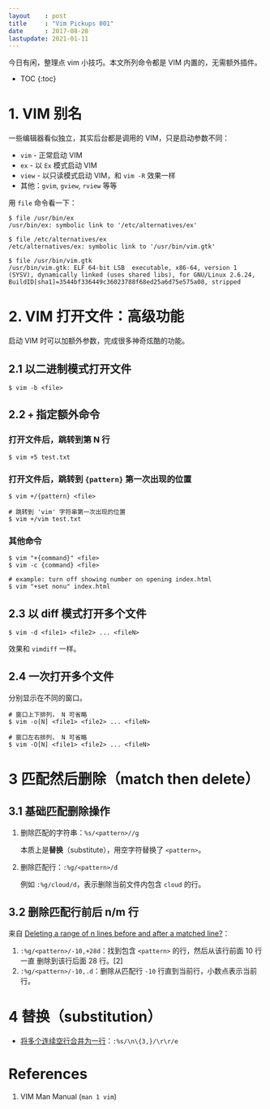 ```yaml
---
layout    : post
title     : "Vim Pickups 001"
date      : 2017-08-28
lastupdate: 2021-01-11
---
```


今日有闲，整理点 vim 小技巧。本文所列命令都是 VIM 内置的，无需额外插件。

* TOC
{:toc}

# 1. VIM 别名

一些编辑器看似独立，其实后台都是调用的 VIM，只是启动参数不同：

* `vim` - 正常启动 VIM
* `ex` - 以 `Ex` 模式启动 VIM
* `view` - 以只读模式启动 VIM，和 `vim -R` 效果一样
* 其他：`gvim`, `gview`, `rview` 等等

用 `file` 命令看一下：

```shell
$ file /usr/bin/ex
/usr/bin/ex: symbolic link to '/etc/alternatives/ex'

$ file /etc/alternatives/ex
/etc/alternatives/ex: symbolic link to '/usr/bin/vim.gtk'

$ file /usr/bin/vim.gtk
/usr/bin/vim.gtk: ELF 64-bit LSB  executable, x86-64, version 1 (SYSV), dynamically linked (uses shared libs), for GNU/Linux 2.6.24, BuildID[sha1]=3544bf336449c36023788f68ed25a6d75e575a08, stripped
```

# 2. VIM 打开文件：高级功能

启动 VIM 时可以加额外参数，完成很多神奇炫酷的功能。

## 2.1 以二进制模式打开文件

```
$ vim -b <file>
```

## 2.2 `+` 指定额外命令

### 打开文件后，跳转到第 N 行

```shell
$ vim +5 test.txt
```

### 打开文件后，跳转到 `{pattern}` 第一次出现的位置

```
$ vim +/{pattern} <file>

# 跳转到 'vim' 字符串第一次出现的位置
$ vim +/vim test.txt
```

### 其他命令

```shell
$ vim "+{command}" <file>
$ vim -c {command} <file>

# example: turn off showing number on opening index.html
$ vim "+set nonu" index.html
```

## 2.3 以 diff 模式打开多个文件

```shell
$ vim -d <file1> <file2> ... <fileN>
```

效果和 `vimdiff` 一样。

## 2.4 一次打开多个文件

分别显示在不同的窗口。

```
# 窗口上下排列， N 可省略
$ vim -o[N] <file1> <file2> ... <fileN>

# 窗口左右排列， N 可省略
$ vim -O[N] <file1> <file2> ... <fileN>
```

# 3 匹配然后删除（match then delete）

## 3.1 基础匹配删除操作

1. 删除匹配的字符串：`%s/<pattern>//g`

    本质上是**替换**（substitute），用空字符替换了 `<pattern>`。

1. 删除匹配行：`:%g/<pattern>/d`

    例如 `:%g/cloud/d`，表示删除当前文件内包含 `cloud` 的行。

## 3.2 删除匹配行前后 n/m 行

来自 [Deleting a range of n lines before and after a matched
line?](https://vi.stackexchange.com/questions/3411/deleting-a-range-of-n-lines-before-and-after-a-matched-line)：

1. `:%g/<pattern>/-10,+28d`：找到包含 `<pattern>` 的行，然后从该行前面 10 行一直
   删除到该行后面 28 行。[2]
1. `:%g/<pattern>/-10,.d`：删除从匹配行 `-10` 行直到当前行，小数点表示当前行。

# 4 替换（substitution）

* [将多个连续空行合并为一行](https://vim.fandom.com/wiki/Remove_unwanted_empty_lines)：`:%s/\n\{3,}/\r\r/e`

# References

1. VIM Man Manual (`man 1 vim`)
